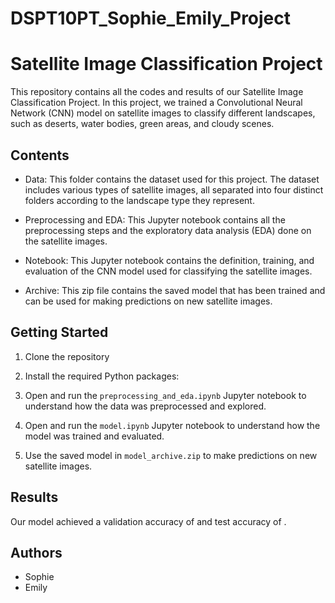 # DSPT10PT_Sophie_Emily_Project
# Satellite Image Classification Project

This repository contains all the codes and results of our Satellite Image Classification Project. In this project, we trained a Convolutional Neural Network (CNN) model on satellite images to classify different landscapes, such as deserts, water bodies, green areas, and cloudy scenes.

## Contents

- Data: This folder contains the dataset used for this project. The dataset includes various types of satellite images, all separated into four distinct folders according to the landscape type they represent.

- Preprocessing and EDA: This Jupyter notebook contains all the preprocessing steps and the exploratory data analysis (EDA) done on the satellite images.

- Notebook: This Jupyter notebook contains the definition, training, and evaluation of the CNN model used for classifying the satellite images.

- Archive: This zip file contains the saved model that has been trained and can be used for making predictions on new satellite images.

## Getting Started

1. Clone the repository
   
2. Install the required Python packages:

3. Open and run the `preprocessing_and_eda.ipynb` Jupyter notebook to understand how the data was preprocessed and explored.

5. Open and run the `model.ipynb` Jupyter notebook to understand how the model was trained and evaluated.

6. Use the saved model in `model_archive.zip` to make predictions on new satellite images.

## Results

Our model achieved a validation accuracy of  and test accuracy of . 

## Authors

* Sophie
* Emily
